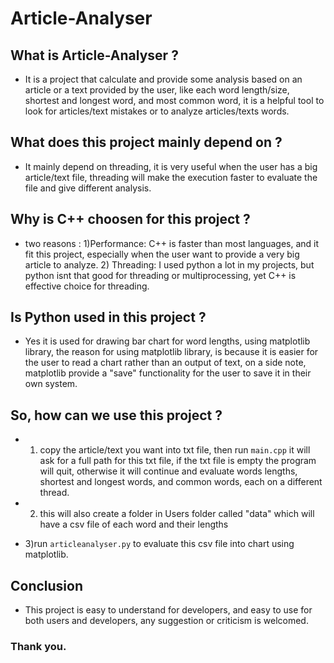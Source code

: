 # Article-Analyser

## What is Article-Analyser ?
- It is a project that calculate and provide some analysis based on an article or a text provided by the user, like each word length/size, shortest and longest word, and most common word, it is a helpful tool to look for articles/text mistakes or to analyze articles/texts words.

## What does this project mainly depend on ?
- It mainly depend on threading, it is very useful when the user has a big article/text file, threading will make the execution faster to evaluate the file and give different analysis.

## Why is C++ choosen for this project ?
- two reasons : 1)Performance: C++ is faster than most languages, and it fit this project, especially when the user want to provide a very big article to analyze.
                2) Threading: I used python a lot in my projects, but python isnt that good for threading or multiprocessing, yet C++ is effective choice for threading.

## Is Python used in this project ?
- Yes it is used for drawing bar chart for word lengths, using matplotlib library, the reason for using matplotlib library, is because it is easier for the user to read a chart rather than an output of text, on a side note, matplotlib provide a "save" functionality for the user to save it in their own system.

## So, how can we use this project ?
- 1) copy the article/text you want into txt file, then run ``main.cpp`` it will ask for a full path for this txt file, if the txt file is empty the program will quit, otherwise it will continue and evaluate words lengths, shortest and longest words, and common words, each on a different thread.

- 2) this will also create a folder in Users folder called "data" which will have a csv file of each word and their lengths

- 3)run ``articleanalyser.py`` to evaluate this csv file into chart using matplotlib.

## Conclusion
- This project is easy to understand for developers, and easy to use for both users and developers, any suggestion or criticism is welcomed.

### Thank you.
